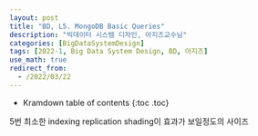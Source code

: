 ```yaml
---
layout: post
title: "BD, L5. MongoDB Basic Queries"
description: "빅데이터 시스템 디자인, 아지즈교수님"
categories: [BigDataSystemDesign]
tags: [2022-1, Big Data System Design, BD, 아지즈]
use_math: true
redirect_from:
  - /2022/03/22
---
```


* Kramdown table of contents
{:toc .toc} 


5번 최소한 indexing replication shading이 효과가 보일정도의 사이즈
